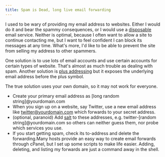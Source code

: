 ```yaml
---
title: Spam is Dead, long live email forwarding
---
```


I used to be wary of providing my email address to websites. Either
I would do it and bear the spammy consequences, or I would use a
[disposable](http://mailinator.com/) email service. Neither is
optimal, because I often want to allow a site to continue contacting
me, but I want to feel confident I can block its messages at any
time. What's more, I'd like to be able to prevent the site from
selling my address to other spammers.

One solution is to use lots of email accounts and use certain
accounts for certain types of website. That's almost as much trouble
as dealing with spam. Another solution is [plus
addressing](http://www.techiecorner.com/22/create-gmail-with-plus-addressing-to-prevent-spam/)
but it exposes the underlying email address before the plus symbol.

The true solution uses your own domain, so it may not work for
everyone.

* Create your primary email address as [long random string]@yourdomain.com
* When you sign up on a website, say Twitter, use a new email address
  like twitter@yourdomain.com which forwards to your secret address.
* (optional, paranoid) Add
  [salt](http://en.wikipedia.org/wiki/Salt_%28cryptography%29) to
  these addresses, e.g. twitter-[random string]@yourdomain.com so
  others can neither guess them, nor probe which services you use.
* If you start getting spam, check its to-address and delete the
  forwarding.Many hosts provide an easy way to create email forwards
  through cPanel, but I set up some scripts to make life easier.
  Adding, deleting, and listing my forwards are just a command away
  in the shell.
